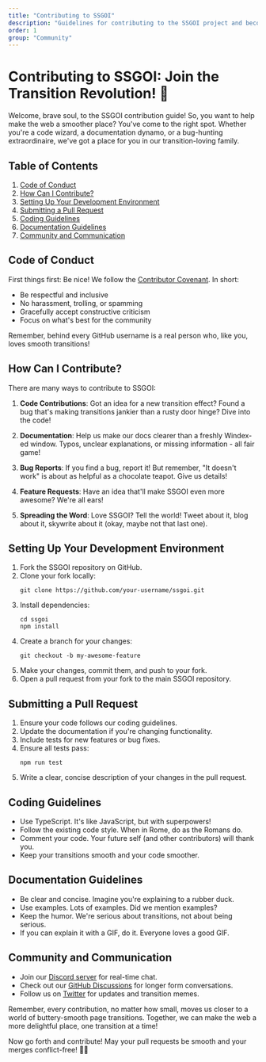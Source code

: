 ```yaml
---
title: "Contributing to SSGOI"
description: "Guidelines for contributing to the SSGOI project and becoming part of the community"
order: 1
group: "Community"
---
```


# Contributing to SSGOI: Join the Transition Revolution! 🚀

Welcome, brave soul, to the SSGOI contribution guide! So, you want to help make the web a smoother place? You've come to the right spot. Whether you're a code wizard, a documentation dynamo, or a bug-hunting extraordinaire, we've got a place for you in our transition-loving family.

## Table of Contents

1. [Code of Conduct](#code-of-conduct)
2. [How Can I Contribute?](#how-can-i-contribute)
3. [Setting Up Your Development Environment](#setting-up-your-development-environment)
4. [Submitting a Pull Request](#submitting-a-pull-request)
5. [Coding Guidelines](#coding-guidelines)
6. [Documentation Guidelines](#documentation-guidelines)
7. [Community and Communication](#community-and-communication)

## Code of Conduct

First things first: Be nice! We follow the [Contributor Covenant](https://www.contributor-covenant.org/version/2/0/code_of_conduct/). In short:

- Be respectful and inclusive
- No harassment, trolling, or spamming
- Gracefully accept constructive criticism
- Focus on what's best for the community

Remember, behind every GitHub username is a real person who, like you, loves smooth transitions!

## How Can I Contribute?

There are many ways to contribute to SSGOI:

1. **Code Contributions**: Got an idea for a new transition effect? Found a bug that's making transitions jankier than a rusty door hinge? Dive into the code!

2. **Documentation**: Help us make our docs clearer than a freshly Windex-ed window. Typos, unclear explanations, or missing information - all fair game!

3. **Bug Reports**: If you find a bug, report it! But remember, "It doesn't work" is about as helpful as a chocolate teapot. Give us details!

4. **Feature Requests**: Have an idea that'll make SSGOI even more awesome? We're all ears!

5. **Spreading the Word**: Love SSGOI? Tell the world! Tweet about it, blog about it, skywrite about it (okay, maybe not that last one).

## Setting Up Your Development Environment

1. Fork the SSGOI repository on GitHub.
2. Clone your fork locally:
   ```
   git clone https://github.com/your-username/ssgoi.git
   ```
3. Install dependencies:
   ```
   cd ssgoi
   npm install
   ```
4. Create a branch for your changes:
   ```
   git checkout -b my-awesome-feature
   ```
5. Make your changes, commit them, and push to your fork.
6. Open a pull request from your fork to the main SSGOI repository.

## Submitting a Pull Request

1. Ensure your code follows our coding guidelines.
2. Update the documentation if you're changing functionality.
3. Include tests for new features or bug fixes.
4. Ensure all tests pass:
   ```
   npm run test
   ```
5. Write a clear, concise description of your changes in the pull request.

## Coding Guidelines

- Use TypeScript. It's like JavaScript, but with superpowers!
- Follow the existing code style. When in Rome, do as the Romans do.
- Comment your code. Your future self (and other contributors) will thank you.
- Keep your transitions smooth and your code smoother.

## Documentation Guidelines

- Be clear and concise. Imagine you're explaining to a rubber duck.
- Use examples. Lots of examples. Did we mention examples?
- Keep the humor. We're serious about transitions, not about being serious.
- If you can explain it with a GIF, do it. Everyone loves a good GIF.

## Community and Communication

- Join our [Discord server](https://discord.gg/ssgoi) for real-time chat.
- Check out our [GitHub Discussions](https://github.com/ssgoi/ssgoi/discussions) for longer form conversations.
- Follow us on [Twitter](https://twitter.com/ssgoi) for updates and transition memes.

Remember, every contribution, no matter how small, moves us closer to a world of buttery-smooth page transitions. Together, we can make the web a more delightful place, one transition at a time!

Now go forth and contribute! May your pull requests be smooth and your merges conflict-free! 🎉🚀